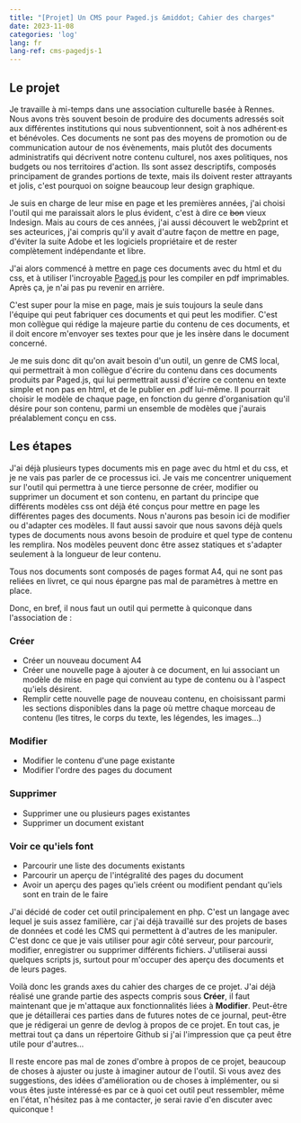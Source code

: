```yaml
---
title: "[Projet] Un CMS pour Paged.js &middot; Cahier des charges"
date: 2023-11-08
categories: 'log'
lang: fr
lang-ref: cms-pagedjs-1
---
```

## Le projet
Je travaille à mi-temps dans une association culturelle basée à Rennes. Nous avons très souvent besoin de produire des documents adressés soit aux différentes institutions qui nous subventionnent, soit à nos adhérent·es et bénévoles. Ces documents ne sont pas des moyens de promotion ou de communication autour de nos évènements, mais plutôt des documents administratifs qui décrivent notre contenu culturel, nos axes politiques, nos budgets ou nos territoires d'action. Ils sont assez descriptifs, composés principament de grandes portions de texte, mais ils doivent rester attrayants et jolis, c'est pourquoi on soigne beaucoup leur design graphique.

Je suis en charge de leur mise en page et les premières années, j'ai choisi l'outil qui me paraissait alors le plus évident, c'est à dire ce <s>bon</s> vieux Indesign. Mais au cours de ces années, j'ai aussi découvert le web2print et ses acteurices, j'ai compris qu'il y avait d'autre façon de mettre en page, d'éviter la suite Adobe et les logiciels propriétaire et de rester complètement indépendante et libre.

J'ai alors commencé à mettre en page ces documents avec du html et du css, et à utiliser l'incroyable [Paged.js](https://pagedjs.org/) pour les compiler en pdf imprimables. Après ça, je n'ai pas pu revenir en arrière.

C'est super pour la mise en page, mais je suis toujours la seule dans l'équipe qui peut fabriquer ces documents et qui peut les modifier. C'est mon collègue qui rédige la majeure partie du contenu de ces documents, et il doit encore m'envoyer ses textes pour que je les insère dans le document concerné.

Je me suis donc dit qu'on avait besoin d'un outil, un genre de CMS local, qui permettrait à mon collègue d'écrire du contenu dans ces documents produits par Paged.js, qui lui permettrait aussi d'écrire ce contenu en texte simple et non pas en html, et de le publier en .pdf lui-même. Il pourrait choisir le modèle de chaque page, en fonction du genre d'organisation qu'il désire pour son contenu, parmi un ensemble de modèles que j'aurais préalablement conçu en css.

## Les étapes
J'ai déjà plusieurs types documents mis en page avec du html et du css, et je ne vais pas parler de ce processus ici. Je vais me concentrer uniquement sur l'outil qui permettra à une tierce personne de créer, modifier ou supprimer un document et son contenu, en partant du principe que différents modèles css ont déjà été conçus pour mettre en page les différentes pages des documents. Nous n'aurons pas besoin ici de modifier ou d'adapter ces modèles. Il faut aussi savoir que nous savons déjà quels types de documents nous avons besoin de produire et quel type de contenu les remplira. Nos modèles peuvent donc être assez statiques et s'adapter seulement à la longueur de leur contenu.

Tous nos documents sont composés de pages format A4, qui ne sont pas reliées en livret, ce qui nous épargne pas mal de paramètres à mettre en place.

Donc, en bref, il nous faut un outil qui permette à quiconque dans l'association de :

### Créer
- Créer un nouveau document A4
- Créer une nouvelle page à ajouter à ce document, en lui associant un modèle de mise en page qui convient au type de contenu ou à l'aspect qu'iels désirent.
- Remplir cette nouvelle page de nouveau contenu, en choisissant parmi les sections disponibles dans la page où mettre chaque morceau de contenu (les titres, le corps du texte, les légendes, les images...)
  
### Modifier
- Modifier le contenu d'une page existante
- Modifier l'ordre des pages du document

### Supprimer
- Supprimer une ou plusieurs pages existantes
- Supprimer un document existant

### Voir ce qu'iels font
- Parcourir une liste des documents existants
- Parcourir un aperçu de l'intégralité des pages du document
- Avoir un aperçu des pages qu'iels créent ou modifient pendant qu'iels sont en train de le faire


J'ai décidé de coder cet outil principalement en php. C'est un langage avec lequel je suis assez familière, car j'ai déjà travaillé sur des projets de bases de données et codé les CMS qui permettent à d'autres de les manipuler. C'est donc ce que je vais utiliser pour agir côté serveur, pour parcourir, modifier, enregistrer ou supprimer différents fichiers. J'utiliserai aussi quelques scripts js, surtout pour m'occuper des aperçu des documents et de leurs pages.

Voilà donc les grands axes du cahier des charges de ce projet. J'ai déjà réalisé une grande partie des aspects compris sous **Créer**, il faut maintenant que je m'attaque aux fonctionnalités liées à **Modifier**. Peut-être que je détaillerai ces parties dans de futures notes de ce journal, peut-être que je rédigerai un genre de devlog à propos de ce projet. En tout cas, je mettrai tout ça dans un répertoire Github si j'ai l'impression que ça peut être utile pour d'autres...

Il reste encore pas mal de zones d'ombre à propos de ce projet, beaucoup de choses à ajuster ou juste à imaginer autour de l'outil. Si vous avez des suggestions, des idées d'amélioration ou de choses à implémenter, ou si vous êtes juste intéressé·es par ce à quoi cet outil peut ressembler, même en l'état, n'hésitez pas à me contacter, je serai ravie d'en discuter avec quiconque !
